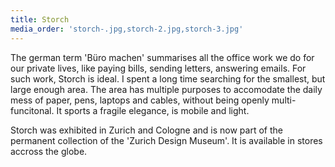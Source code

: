 ```yaml
---
title: Storch
media_order: 'storch-.jpg,storch-2.jpg,storch-3.jpg'
---
```


The german term 'Büro machen' summarises all the office work we do for our private lives, like paying bills, sending letters, answering emails. For such work, Storch is ideal. I spent a long time searching for the smallest, but large enough area. The area has multiple purposes to accomodate the daily mess of paper, pens, laptops and cables, without being openly multi-funcitonal. It sports a fragile elegance, is mobile and light.

Storch was exhibited in Zurich and Cologne and is now part of the permanent collection of the 'Zurich Design Museum'. It is available in stores accross the globe.